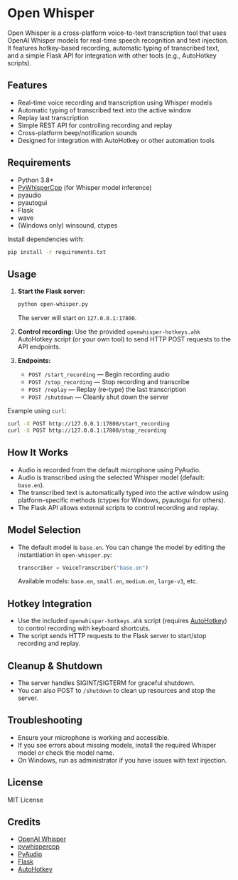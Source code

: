 # Open Whisper

Open Whisper is a cross-platform voice-to-text transcription tool that uses OpenAI Whisper models for real-time speech recognition and text injection. It features hotkey-based recording, automatic typing of transcribed text, and a simple Flask API for integration with other tools (e.g., AutoHotkey scripts).

## Features
- Real-time voice recording and transcription using Whisper models
- Automatic typing of transcribed text into the active window
- Replay last transcription
- Simple REST API for controlling recording and replay
- Cross-platform beep/notification sounds
- Designed for integration with AutoHotkey or other automation tools

## Requirements
- Python 3.8+
- [PyWhisperCpp](https://github.com/aarnphm/pywhispercpp) (for Whisper model inference)
- pyaudio
- pyautogui
- Flask
- wave
- (Windows only) winsound, ctypes

Install dependencies with:
```bash
pip install -r requirements.txt
```

## Usage
1. **Start the Flask server:**
   ```bash
   python open-whisper.py
   ```
   The server will start on `127.0.0.1:17800`.

2. **Control recording:**
   Use the provided `openwhisper-hotkeys.ahk` AutoHotkey script (or your own tool) to send HTTP POST requests to the API endpoints.

3. **Endpoints:**
   - `POST /start_recording` — Begin recording audio
   - `POST /stop_recording` — Stop recording and transcribe
   - `POST /replay` — Replay (re-type) the last transcription
   - `POST /shutdown` — Cleanly shut down the server

Example using `curl`:
```bash
curl -X POST http://127.0.0.1:17800/start_recording
curl -X POST http://127.0.0.1:17800/stop_recording
```

## How It Works
- Audio is recorded from the default microphone using PyAudio.
- Audio is transcribed using the selected Whisper model (default: `base.en`).
- The transcribed text is automatically typed into the active window using platform-specific methods (ctypes for Windows, pyautogui for others).
- The Flask API allows external scripts to control recording and replay.

## Model Selection
- The default model is `base.en`. You can change the model by editing the instantiation in `open-whisper.py`:
  ```python
  transcriber = VoiceTranscriber("base.en")
  ```
  Available models: `base.en`, `small.en`, `medium.en`, `large-v3`, etc.

## Hotkey Integration
- Use the included `openwhisper-hotkeys.ahk` script (requires [AutoHotkey](https://www.autohotkey.com/)) to control recording with keyboard shortcuts.
- The script sends HTTP requests to the Flask server to start/stop recording and replay.

## Cleanup & Shutdown
- The server handles SIGINT/SIGTERM for graceful shutdown.
- You can also POST to `/shutdown` to clean up resources and stop the server.

## Troubleshooting
- Ensure your microphone is working and accessible.
- If you see errors about missing models, install the required Whisper model or check the model name.
- On Windows, run as administrator if you have issues with text injection.

## License
MIT License

## Credits
- [OpenAI Whisper](https://github.com/openai/whisper)
- [pywhispercpp](https://github.com/aarnphm/pywhispercpp)
- [PyAudio](https://people.csail.mit.edu/hubert/pyaudio/)
- [Flask](https://flask.palletsprojects.com/)
- [AutoHotkey](https://www.autohotkey.com/) 